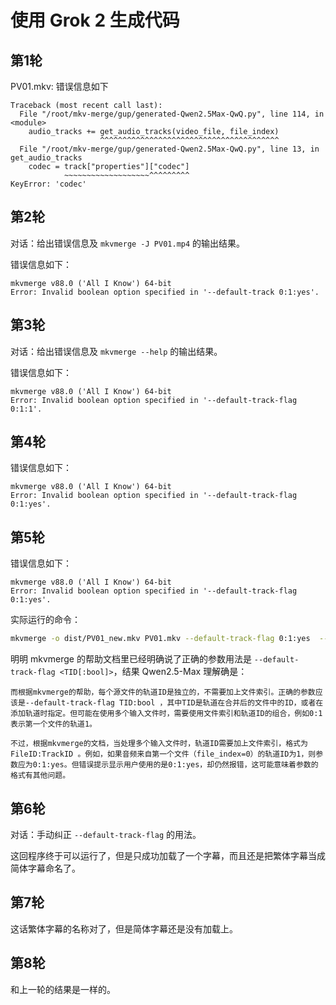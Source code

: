 # 使用 Grok 2 生成代码

## 第1轮

PV01.mkv: 错误信息如下

```
Traceback (most recent call last):
  File "/root/mkv-merge/gup/generated-Qwen2.5Max-QwQ.py", line 114, in <module>
    audio_tracks += get_audio_tracks(video_file, file_index)
                    ^^^^^^^^^^^^^^^^^^^^^^^^^^^^^^^^^^^^^^^^
  File "/root/mkv-merge/gup/generated-Qwen2.5Max-QwQ.py", line 13, in get_audio_tracks
    codec = track["properties"]["codec"]
            ~~~~~~~~~~~~~~~~~~~^^^^^^^^^
KeyError: 'codec'
```

## 第2轮

对话：给出错误信息及 `mkvmerge -J PV01.mp4` 的输出结果。

错误信息如下：

```
mkvmerge v88.0 ('All I Know') 64-bit
Error: Invalid boolean option specified in '--default-track 0:1:yes'.
```

## 第3轮

对话：给出错误信息及 `mkvmerge --help` 的输出结果。

错误信息如下：

```
mkvmerge v88.0 ('All I Know') 64-bit
Error: Invalid boolean option specified in '--default-track-flag 0:1:1'.
```

## 第4轮

错误信息如下：

```
mkvmerge v88.0 ('All I Know') 64-bit
Error: Invalid boolean option specified in '--default-track-flag 0:1:yes'.
```

## 第5轮

错误信息如下：

```
mkvmerge v88.0 ('All I Know') 64-bit
Error: Invalid boolean option specified in '--default-track-flag 0:1:yes'.
```

实际运行的命令：
```bash
mkvmerge -o dist/PV01_new.mkv PV01.mkv --default-track-flag 0:1:yes  --no-subtitles --language 0:und --track-name 0:"简体中文" --default-track-flag 0:yes dist/subsetted/PV01.SC.ass --language 0:und --track-name 0:"简体中文" --default-track-flag 0:no dist/subsetted/PV01.TC.ass --attach-file dist/subsetted/方正准圆_GBK.MNN27RAV.ttf --attach-file dist/subsett
```

明明 mkvmerge 的帮助文档里已经明确说了正确的参数用法是 `--default-track-flag <TID[:bool]>`，结果 Qwen2.5-Max 理解确是：

```
而根据mkvmerge的帮助，每个源文件的轨道ID是独立的，不需要加上文件索引。正确的参数应该是--default-track-flag TID:bool ，其中TID是轨道在合并后的文件中的ID，或者在添加轨道时指定。但可能在使用多个输入文件时，需要使用文件索引和轨道ID的组合，例如0:1表示第一个文件的轨道1。

不过，根据mkvmerge的文档，当处理多个输入文件时，轨道ID需要加上文件索引，格式为FileID:TrackID 。例如，如果音频来自第一个文件（file_index=0）的轨道ID为1，则参数应为0:1:yes。但错误提示显示用户使用的是0:1:yes，却仍然报错，这可能意味着参数的格式有其他问题。
```

## 第6轮

对话：手动纠正 `--default-track-flag` 的用法。

这回程序终于可以运行了，但是只成功加载了一个字幕，而且还是把繁体字幕当成简体字幕命名了。

## 第7轮

这话繁体字幕的名称对了，但是简体字幕还是没有加载上。

## 第8轮

和上一轮的结果是一样的。
